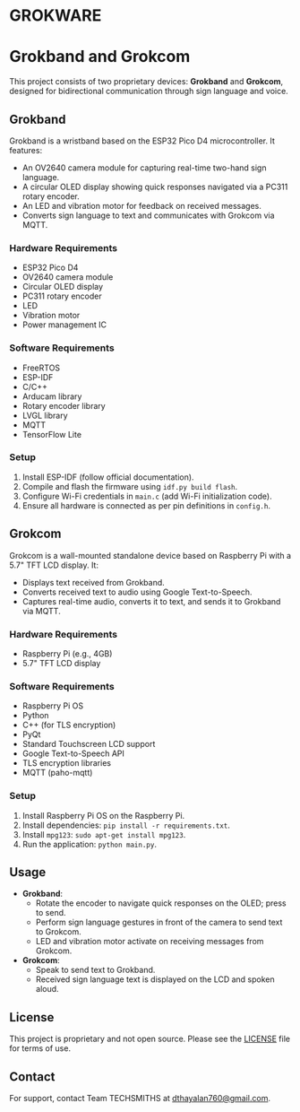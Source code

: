 # GROKWARE
# Grokband and Grokcom

This project consists of two proprietary devices: **Grokband** and **Grokcom**, designed for bidirectional communication through sign language and voice.

## Grokband

Grokband is a wristband based on the ESP32 Pico D4 microcontroller. It features:
- An OV2640 camera module for capturing real-time two-hand sign language.
- A circular OLED display showing quick responses navigated via a PC311 rotary encoder.
- An LED and vibration motor for feedback on received messages.
- Converts sign language to text and communicates with Grokcom via MQTT.

### Hardware Requirements
- ESP32 Pico D4
- OV2640 camera module
- Circular OLED display
- PC311 rotary encoder
- LED
- Vibration motor
- Power management IC

### Software Requirements
- FreeRTOS
- ESP-IDF
- C/C++
- Arducam library
- Rotary encoder library
- LVGL library
- MQTT
- TensorFlow Lite

### Setup
1. Install ESP-IDF (follow official documentation).
2. Compile and flash the firmware using `idf.py build flash`.
3. Configure Wi-Fi credentials in `main.c` (add Wi-Fi initialization code).
4. Ensure all hardware is connected as per pin definitions in `config.h`.

## Grokcom

Grokcom is a wall-mounted standalone device based on Raspberry Pi with a 5.7" TFT LCD display. It:
- Displays text received from Grokband.
- Converts received text to audio using Google Text-to-Speech.
- Captures real-time audio, converts it to text, and sends it to Grokband via MQTT.

### Hardware Requirements
- Raspberry Pi (e.g., 4GB)
- 5.7" TFT LCD display

### Software Requirements
- Raspberry Pi OS
- Python
- C++ (for TLS encryption)
- PyQt
- Standard Touchscreen LCD support
- Google Text-to-Speech API
- TLS encryption libraries
- MQTT (paho-mqtt)

### Setup
1. Install Raspberry Pi OS on the Raspberry Pi.
2. Install dependencies: `pip install -r requirements.txt`.
3. Install `mpg123`: `sudo apt-get install mpg123`.
4. Run the application: `python main.py`.

## Usage
- **Grokband**: 
  - Rotate the encoder to navigate quick responses on the OLED; press to send.
  - Perform sign language gestures in front of the camera to send text to Grokcom.
  - LED and vibration motor activate on receiving messages from Grokcom.
- **Grokcom**: 
  - Speak to send text to Grokband.
  - Received sign language text is displayed on the LCD and spoken aloud.

## License
This project is proprietary and not open source. Please see the [LICENSE](LICENSE) file for terms of use.

## Contact
For support, contact Team TECHSMITHS at dthayalan760@gmail.com.
